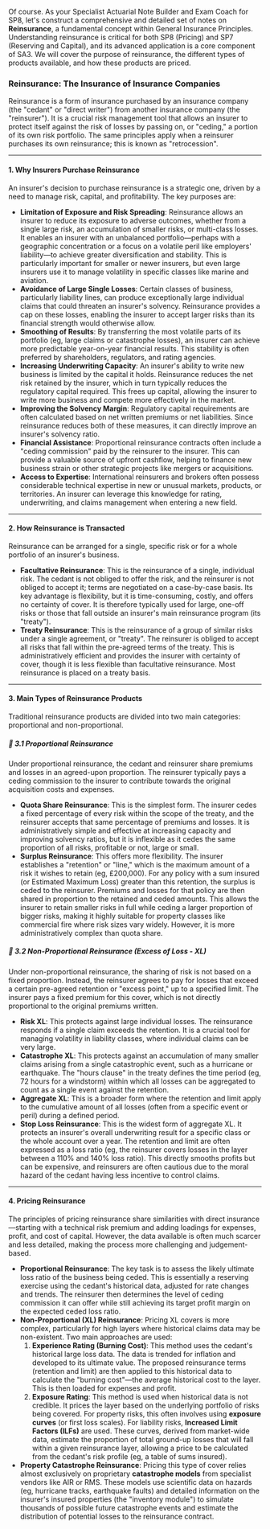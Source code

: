 Of course. As your Specialist Actuarial Note Builder and Exam Coach for SP8, let's construct a comprehensive and detailed set of notes on **Reinsurance**, a fundamental concept within General Insurance Principles. Understanding reinsurance is critical for both SP8 (Pricing) and SP7 (Reserving and Capital), and its advanced application is a core component of SA3. We will cover the purpose of reinsurance, the different types of products available, and how these products are priced.

### **Reinsurance: The Insurance of Insurance Companies**

Reinsurance is a form of insurance purchased by an insurance company (the "cedant" or "direct writer") from another insurance company (the "reinsurer"). It is a crucial risk management tool that allows an insurer to protect itself against the risk of losses by passing on, or "ceding," a portion of its own risk portfolio. The same principles apply when a reinsurer purchases its own reinsurance; this is known as "retrocession".

---

#### **1\. Why Insurers Purchase Reinsurance**

An insurer's decision to purchase reinsurance is a strategic one, driven by a need to manage risk, capital, and profitability. The key purposes are:

* **Limitation of Exposure and Risk Spreading**: Reinsurance allows an insurer to reduce its exposure to adverse outcomes, whether from a single large risk, an accumulation of smaller risks, or multi-class losses. It enables an insurer with an unbalanced portfolio—perhaps with a geographic concentration or a focus on a volatile peril like employers' liability—to achieve greater diversification and stability. This is particularly important for smaller or newer insurers, but even large insurers use it to manage volatility in specific classes like marine and aviation.  
* **Avoidance of Large Single Losses**: Certain classes of business, particularly liability lines, can produce exceptionally large individual claims that could threaten an insurer's solvency. Reinsurance provides a cap on these losses, enabling the insurer to accept larger risks than its financial strength would otherwise allow.  
* **Smoothing of Results**: By transferring the most volatile parts of its portfolio (eg, large claims or catastrophe losses), an insurer can achieve more predictable year-on-year financial results. This stability is often preferred by shareholders, regulators, and rating agencies.  
* **Increasing Underwriting Capacity**: An insurer's ability to write new business is limited by the capital it holds. Reinsurance reduces the net risk retained by the insurer, which in turn typically reduces the regulatory capital required. This frees up capital, allowing the insurer to write more business and compete more effectively in the market.  
* **Improving the Solvency Margin**: Regulatory capital requirements are often calculated based on net written premiums or net liabilities. Since reinsurance reduces both of these measures, it can directly improve an insurer's solvency ratio.  
* **Financial Assistance**: Proportional reinsurance contracts often include a "ceding commission" paid by the reinsurer to the insurer. This can provide a valuable source of upfront cashflow, helping to finance new business strain or other strategic projects like mergers or acquisitions.  
* **Access to Expertise**: International reinsurers and brokers often possess considerable technical expertise in new or unusual markets, products, or territories. An insurer can leverage this knowledge for rating, underwriting, and claims management when entering a new field.

---

#### **2\. How Reinsurance is Transacted**

Reinsurance can be arranged for a single, specific risk or for a whole portfolio of an insurer's business.

* **Facultative Reinsurance**: This is the reinsurance of a single, individual risk. The cedant is not obliged to offer the risk, and the reinsurer is not obliged to accept it; terms are negotiated on a case-by-case basis. Its key advantage is flexibility, but it is time-consuming, costly, and offers no certainty of cover. It is therefore typically used for large, one-off risks or those that fall outside an insurer's main reinsurance program (its "treaty").  
* **Treaty Reinsurance**: This is the reinsurance of a group of similar risks under a single agreement, or "treaty". The reinsurer is obliged to accept all risks that fall within the pre-agreed terms of the treaty. This is administratively efficient and provides the insurer with certainty of cover, though it is less flexible than facultative reinsurance. Most reinsurance is placed on a treaty basis.

---

#### **3\. Main Types of Reinsurance Products**

Traditional reinsurance products are divided into two main categories: proportional and non-proportional.

##### **🔸 3.1 Proportional Reinsurance**

Under proportional reinsurance, the cedant and reinsurer share premiums and losses in an agreed-upon proportion. The reinsurer typically pays a ceding commission to the insurer to contribute towards the original acquisition costs and expenses.

* **Quota Share Reinsurance**: This is the simplest form. The insurer cedes a fixed percentage of every risk within the scope of the treaty, and the reinsurer accepts that same percentage of premiums and losses. It is administratively simple and effective at increasing capacity and improving solvency ratios, but it is inflexible as it cedes the same proportion of all risks, profitable or not, large or small.  
* **Surplus Reinsurance**: This offers more flexibility. The insurer establishes a "retention" or "line," which is the maximum amount of a risk it wishes to retain (eg, £200,000). For any policy with a sum insured (or Estimated Maximum Loss) greater than this retention, the surplus is ceded to the reinsurer. Premiums and losses for that policy are then shared in proportion to the retained and ceded amounts. This allows the insurer to retain smaller risks in full while ceding a larger proportion of bigger risks, making it highly suitable for property classes like commercial fire where risk sizes vary widely. However, it is more administratively complex than quota share.

##### **🔸 3.2 Non-Proportional Reinsurance (Excess of Loss \- XL)**

Under non-proportional reinsurance, the sharing of risk is not based on a fixed proportion. Instead, the reinsurer agrees to pay for losses that exceed a certain pre-agreed retention or "excess point," up to a specified limit. The insurer pays a fixed premium for this cover, which is not directly proportional to the original premiums written.

* **Risk XL**: This protects against large individual losses. The reinsurance responds if a single claim exceeds the retention. It is a crucial tool for managing volatility in liability classes, where individual claims can be very large.  
* **Catastrophe XL**: This protects against an accumulation of many smaller claims arising from a single catastrophic event, such as a hurricane or earthquake. The "hours clause" in the treaty defines the time period (eg, 72 hours for a windstorm) within which all losses can be aggregated to count as a single event against the retention.  
* **Aggregate XL**: This is a broader form where the retention and limit apply to the cumulative amount of all losses (often from a specific event or peril) during a defined period.  
* **Stop Loss Reinsurance**: This is the widest form of aggregate XL. It protects an insurer's overall underwriting result for a specific class or the whole account over a year. The retention and limit are often expressed as a loss ratio (eg, the reinsurer covers losses in the layer between a 110% and 140% loss ratio). This directly smooths profits but can be expensive, and reinsurers are often cautious due to the moral hazard of the cedant having less incentive to control claims.

---

#### **4\. Pricing Reinsurance**

The principles of pricing reinsurance share similarities with direct insurance—starting with a technical risk premium and adding loadings for expenses, profit, and cost of capital. However, the data available is often much scarcer and less detailed, making the process more challenging and judgement-based.

* **Proportional Reinsurance**: The key task is to assess the likely ultimate loss ratio of the business being ceded. This is essentially a reserving exercise using the cedant's historical data, adjusted for rate changes and trends. The reinsurer then determines the level of ceding commission it can offer while still achieving its target profit margin on the expected ceded loss ratio.  
* **Non-Proportional (XL) Reinsurance**: Pricing XL covers is more complex, particularly for high layers where historical claims data may be non-existent. Two main approaches are used:  
  1. **Experience Rating (Burning Cost)**: This method uses the cedant's historical large loss data. The data is trended for inflation and developed to its ultimate value. The proposed reinsurance terms (retention and limit) are then applied to this historical data to calculate the "burning cost"—the average historical cost to the layer. This is then loaded for expenses and profit.  
  2. **Exposure Rating**: This method is used when historical data is not credible. It prices the layer based on the underlying portfolio of risks being covered. For property risks, this often involves using **exposure curves** (or first loss scales). For liability risks, **Increased Limit Factors (ILFs)** are used. These curves, derived from market-wide data, estimate the proportion of total ground-up losses that will fall within a given reinsurance layer, allowing a price to be calculated from the cedant's risk profile (eg, a table of sums insured).  
* **Property Catastrophe Reinsurance**: Pricing this type of cover relies almost exclusively on proprietary **catastrophe models** from specialist vendors like AIR or RMS. These models use scientific data on hazards (eg, hurricane tracks, earthquake faults) and detailed information on the insurer's insured properties (the "inventory module") to simulate thousands of possible future catastrophe events and estimate the distribution of potential losses to the reinsurance contract.


